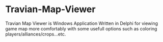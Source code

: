 # Travian-Map-Viewer
Travian Map Viewer is Windows Application Written in Delphi for viewing game map more comfortably with some usefull options such as coloring players/alliances/crops...etc.
